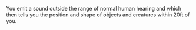 You emit a sound outside the range of normal human hearing and which then tells you the position and shape of objects and creatures within 20ft of you.